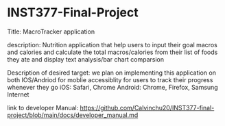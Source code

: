 # INST377-Final-Project
Title: MacroTracker application

description: Nutrition application that help users to input their goal macros and calories and calculate the total macros/calories from their list of foods they ate and display text analysis/bar chart comparsion

Description of desired target: we plan on implementing this application on both IOS/Andriod for moblie accessiblity for users to track their progress whenever they go
iOS: Safari, Chrome
Android: Chrome, Firefox, Samsung Internet

link to developer Manual: https://github.com/Calvinchu20/INST377-final-project/blob/main/docs/developer_manual.md  
